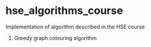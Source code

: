 # hse_algorithms_course
Implementation of algorithm described in the HSE course

1) Greedy graph colouring algorithm
